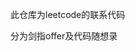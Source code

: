 <!--
 * @Descripttion: 
 * @version: 
 * @Author: silas
 * @Date: 2022-03-06 11:18:54
 * @LastEditors: silas
 * @LastEditTime: 2022-03-06 11:20:15
-->

此仓库为leetcode的联系代码

分为剑指offer及代码随想录

